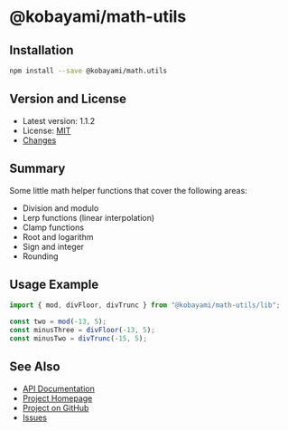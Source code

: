 # @kobayami/math-utils

## Installation

```sh
npm install --save @kobayami/math.utils
```

## Version and License

- Latest version: 1.1.2
- License: [MIT](https://kobayami.github.io/math-utils/LICENSE.md)
- [Changes](https://kobayami.github.io/math-utils/CHANGES.md)

## Summary

Some little math helper functions that cover the following areas:

- Division and modulo
- Lerp functions (linear interpolation)
- Clamp functions
- Root and logarithm
- Sign and integer
- Rounding

## Usage Example

```ts
import { mod, divFloor, divTrunc } from "@kobayami/math-utils/lib";

const two = mod(-13, 5);
const minusThree = divFloor(-13, 5);
const minusTwo = divTrunc(-15, 5);
```

## See Also

- [API Documentation](https://kobayami.github.io/math-utils/docs/modules.html)
- [Project Homepage](https://kobayami.github.io/math-utils)
- [Project on GitHub](https://github.com/kobayami/math-utils)
- [Issues](https://github.com/kobayami/math-utils/issues)
